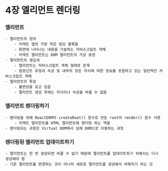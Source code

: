 # 4장 엘리먼트 렌더링

### 엘리먼트
    - 엘리먼트의 정의
        - 리액트 앱의 가장 작은 빌딩 블록들
        - 화면에 나타나는 내용을 기술하는 자바스크립트 객체
        - 리액트 엘리먼트는 DOM 엘리먼트의 가상 표현
    - 엘리먼트의 생김새
        - 엘리먼트는 자바스크립트 객체 형태로 존재
        - 컴포넌트 유형과 속성 및 내부의 모든 자식에 대한 정보를 포함하고 있는 일반적인 자바스크립트 객체
    - 엘리먼트의 특징
        - 불변성을 갖고 있음
        - 엘리먼트 생성 후에는 자식이나 속성을 바꿀 수 없음

### 엘리먼트 렌더링하기
    - 렌더링을 위해 ReactDOM의 createRoot() 함수로 만든 root의 render() 함수 사용
        - 리액트 엘리먼트를 HTML 엘리먼트에 렌더링 하는 역할
    - 렌더링되는 과정은 Virtual DOM에서 실제 DOM으로 이동하는 과정

### 렌더링된 엘리먼트 업데이트하기
    - 엘리먼트는 한 번 생성되면 바꿀 수 없기 때문에 엘리먼트를 업데이트하기 위해서는 다시 생성해야 함
    - 기존 엘리먼트를 변경하는 것이 아니라 새로운 엘리먼트를 생성해서 바꿔치기 하는 것
    